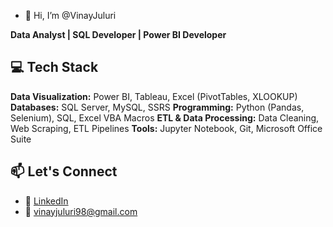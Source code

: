 - 👋 Hi, I’m @VinayJuluri
  
**Data Analyst | SQL Developer | Power BI Developer**
  
## 💻 Tech Stack
**Data Visualization:** Power BI, Tableau, Excel (PivotTables, XLOOKUP)
**Databases:** SQL Server, MySQL, SSRS
**Programming:** Python (Pandas, Selenium), SQL, Excel VBA Macros
**ETL & Data Processing:** Data Cleaning, Web Scraping, ETL Pipelines
**Tools:** Jupyter Notebook, Git, Microsoft Office Suite

## 📫 Let's Connect
- 💼 [LinkedIn](https://linkedin.com/in/vinay-juluri-6b8227168)
- 📧 vinayjuluri98@gmail.com
